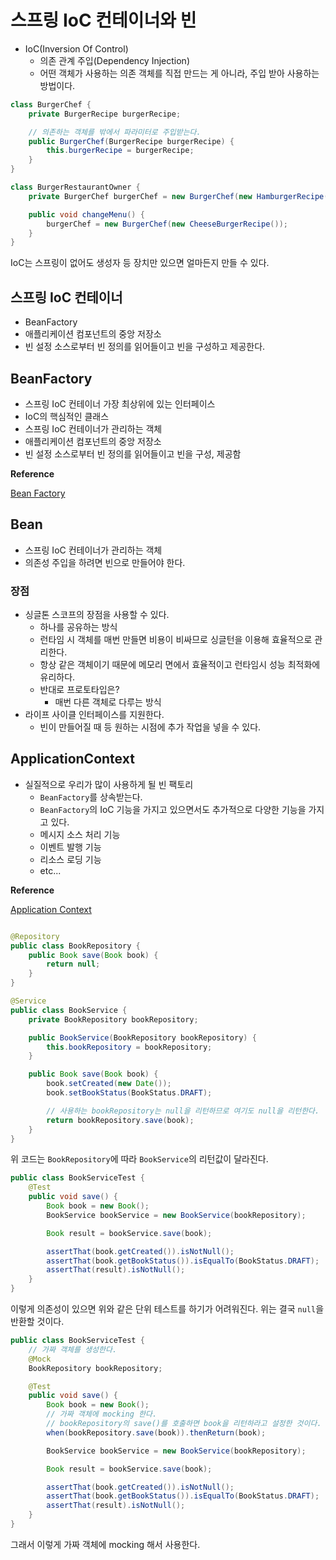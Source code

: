 # 스프링 IoC 컨테이너와 빈

- IoC(Inversion Of Control)
    - 의존 관계 주입(Dependency Injection)
    - 어떤 객체가 사용하는 의존 객체를 직접 만드는 게 아니라, 주입 받아 사용하는 방법이다.

```java
class BurgerChef {
    private BurgerRecipe burgerRecipe;

    // 의존하는 객체를 밖에서 파라미터로 주입받는다.
    public BurgerChef(BurgerRecipe burgerRecipe) {
        this.burgerRecipe = burgerRecipe;
    }
}

class BurgerRestaurantOwner {
    private BurgerChef burgerChef = new BurgerChef(new HamburgerRecipe());

    public void changeMenu() {
        burgerChef = new BurgerChef(new CheeseBurgerRecipe());
    }
}
```

IoC는 스프링이 없어도 생성자 등 장치만 있으면 얼마든지 만들 수 있다.

## 스프링 IoC 컨테이너

- BeanFactory
- 애플리케이션 컴포넌트의 중앙 저장소
- 빈 설정 소스로부터 빈 정의를 읽어들이고 빈을 구성하고 제공한다.

## BeanFactory

- 스프링 IoC 컨테이너 가장 최상위에 있는 인터페이스
- IoC의 핵심적인 클래스
- 스프링 IoC 컨테이너가 관리하는 객체
- 애플리케이션 컴포넌트의 중앙 저장소
- 빈 설정 소스로부터 빈 정의를 읽어들이고 빈을 구성, 제공함

**Reference**

[Bean Factory](https://docs.spring.io/spring-framework/docs/5.0.8.RELEASE/javadoc-api/org/springframework/beans/factory/BeanFactory.html)

## Bean

- 스프링 IoC 컨테이너가 관리하는 객체
- 의존성 주입을 하려면 빈으로 만들어야 한다.

### 장점

- 싱글톤 스코프의 장점을 사용할 수 있다.
    - 하나를 공유하는 방식
    - 런타임 시 객체를 매번 만들면 비용이 비싸므로 싱글턴을 이용해 효율적으로 관리한다.
    - 항상 같은 객체이기 때문에 메모리 면에서 효율적이고 런타임시 성능 최적화에 유리하다.
    - 반대로 프로토타입은?
        - 매번 다른 객체로 다루는 방식
- 라이프 사이클 인터페이스를 지원한다.
    - 빈이 만들어질 때 등 원하는 시점에 추가 작업을 넣을 수 있다.

## ApplicationContext

- 실질적으로 우리가 많이 사용하게 될 빈 팩토리
    - `BeanFactory`를 상속받는다. 
    - `BeanFactory`의 IoC 기능을 가지고 있으면서도 추가적으로 다양한 기능을 가지고 있다.
    - 메시지 소스 처리 기능
    - 이벤트 발행 기능
    - 리소스 로딩 기능
    - etc...

**Reference**

[Application Context](https://docs.spring.io/spring-framework/docs/5.0.8.RELEASE/javadoc-api/org/springframework/context/ApplicationContext.html)

```java

@Repository
public class BookRepository {
    public Book save(Book book) {
        return null;
    }
}

@Service
public class BookService {
    private BookRepository bookRepository;

    public BookService(BookRepository bookRepository) {
        this.bookRepository = bookRepository;
    }

    public Book save(Book book) {
        book.setCreated(new Date());
        book.setBookStatus(BookStatus.DRAFT);

        // 사용하는 bookRepository는 null을 리턴하므로 여기도 null을 리턴한다.
        return bookRepository.save(book);
    }
}
```

위 코드는 `BookRepository`에 따라 `BookService`의 리턴값이 달라진다.

```java
public class BookServiceTest {
    @Test
    public void save() {
        Book book = new Book();
        BookService bookService = new BookService(bookRepository);

        Book result = bookService.save(book);

        assertThat(book.getCreated()).isNotNull();
        assertThat(book.getBookStatus()).isEqualTo(BookStatus.DRAFT);
        assertThat(result).isNotNull();
    }
}
```

이렇게 의존성이 있으면 위와 같은 단위 테스트를 하기가 어려워진다. 위는 결국 `null`을 반환할 것이다.

```java
public class BookServiceTest {
    // 가짜 객체를 생성한다.
    @Mock
    BookRepository bookRepository;

    @Test
    public void save() {
        Book book = new Book();
        // 가짜 객체에 mocking 한다.
        // bookRepository의 save()를 호출하면 book을 리턴하라고 설정한 것이다.
        when(bookRepository.save(book)).thenReturn(book);

        BookService bookService = new BookService(bookRepository);

        Book result = bookService.save(book);

        assertThat(book.getCreated()).isNotNull();
        assertThat(book.getBookStatus()).isEqualTo(BookStatus.DRAFT);
        assertThat(result).isNotNull();
    }
}
```

그래서 이렇게 가짜 객체에 mocking 해서 사용한다.